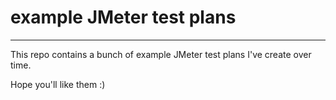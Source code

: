 # example JMeter test plans
-----------------------------

This repo contains a bunch of example JMeter test plans I've create over time.

Hope you'll like them :)
